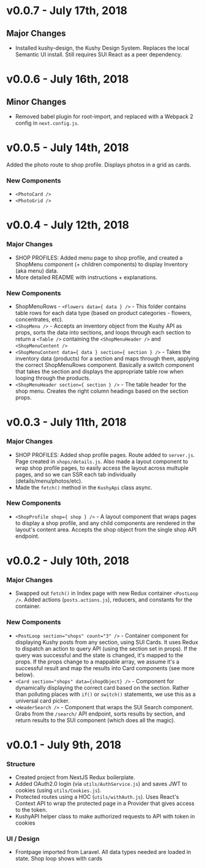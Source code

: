 # v0.0.7 - July 17th, 2018

## Major Changes

* Installed kushy-design, the Kushy Design System. Replaces the local Semantic UI install. Still requires SUI React as a peer dependency. 

# v0.0.6 - July 16th, 2018

## Minor Changes

* Removed babel plugin for root-import, and replaced with a Webpack 2 config in `next.config.js`.

# v0.0.5 - July 14th, 2018

Added the photo route to shop profile. Displays photos in a grid as cards.

### New Components

* `<PhotoCard />`
* `<PhotoGrid />`

# v0.0.4 - July 12th, 2018

### Major Changes

* SHOP PROFILES: Added menu page to shop profile, and created a ShopMenu component (+ children components) to display Inventory (aka menu) data.
* More detailed README with instructions + explanations.

### New Components

* ShopMenuRows - `<Flowers data={ data } />` - This folder contains table rows for each data type (based on product categories - flowers, concentrates, etc).
* `<ShopMenu />` - Accepts an inventory object from the Kushy API as props, sorts the data into sections, and loops through each section to return a `<Table />` containing the `<ShopMenuHeader />` and `<ShopMenuContent />`
* `<ShopMenuContent data={ data } section={ section } />` - Takes the inventory data (products) for a section and maps through them, applying the correct ShopMenuRows component. Basically a switch component that takes the section and displays the appropriate table row when looping through the products.
* `<ShopMenuHeader section={ section } />` - The table header for the shop menu. Creates the right column headings based on the section props.

# v0.0.3 - July 11th, 2018

### Major Changes

* SHOP PROFILES: Added shop profile pages. Route added to `server.js`. Page created in `shops/details.js`. Also made a layout component to wrap shop profile pages, to easily access the layout across multuple pages, and so we can SSR each tab individually (details/menu/photos/etc).
* Made the `fetch()` method in the `KushyApi` class async.

### New Components

* `<ShopProfile shop={ shop } />` - A layout component that wraps pages to display a shop profile, and any child components are rendered in the layout's content area. Accepts the shop object from the single shop API endpoint.

# v0.0.2 - July 10th, 2018

### Major Changes

* Swapped out `fetch()` in Index page with new Redux container `<PostLoop />`. Added actions (`posts.actions.js`), reducers, and constants for the container.

### New Components

* `<PostLoop section="shops" count="3" />` - Container component for displaying Kushy posts from any section, using SUI Cards. It uses Redux to dispatch an action to query API (using the section set in props). If the query was successful and the state is changed, it's mapped to the props. If the props change to a mappable array, we assume it's a successful result and map the results into Card components (see more below).
* `<Card section="shops" data={shopObject} />` - Component for dynamically displaying the correct card based on the section. Rather than polluting places with `if()` or `switch()` statements, we use this as a universal card picker.
* `<HeaderSearch />` - Component that wraps the SUI Search component. Grabs from the `/search/` API endpoint, sorts results by section, and return results to the SUI component (which does all the magic).

# v0.0.1 - July 9th, 2018

### Structure 

* Created project from NextJS Redux boilerplate.
* Added OAuth2.0 login (via `utils/AuthService.js`) and saves JWT to cookies (using `utils/Cookies.js`).
* Protected routes using a HOC (`utils/withAuth.js`). Uses React's Context API to wrap the protected page in a Provider that gives access to the token.
* KushyAPI helper class to make authorized requests to API with token in cookies

### UI / Design

* Frontpage imported from Laravel. All data types needed are loaded in state. Shop loop shows with cards